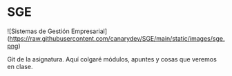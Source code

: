 # SGE
![Sistemas de Gestión Empresarial] (https://raw.githubusercontent.com/canarydev/SGE/main/static/images/sge.png)

Git de la asignatura. Aquí colgaré módulos, apuntes y cosas que veremos en clase.
